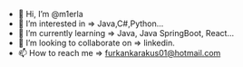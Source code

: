 - 👋 Hi, I’m @m1erla
- 👀 I’m interested in => Java,C#,Python...
- 🌱 I’m currently learning => Java, Java SpringBoot, React...
- 💞️ I’m looking to collaborate on => linkedin.
- 📫 How to reach me => furkankarakus01@hotmail.com
